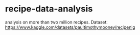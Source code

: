 # recipe-data-analysis
analysis on more than two million recipes. Dataset: https://www.kaggle.com/datasets/paultimothymooney/recipenlg
